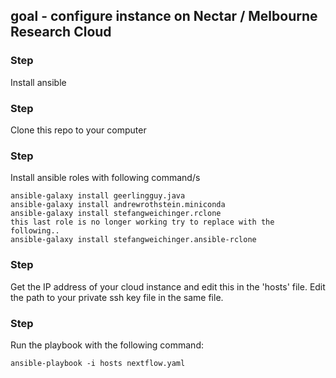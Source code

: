 ## goal - configure instance on Nectar / Melbourne Research Cloud

### Step 
Install ansible

### Step 
Clone this repo to your computer

### Step 
Install ansible roles with following command/s
```
ansible-galaxy install geerlingguy.java
ansible-galaxy install andrewrothstein.miniconda
ansible-galaxy install stefangweichinger.rclone
this last role is no longer working try to replace with the following..
ansible-galaxy install stefangweichinger.ansible-rclone

```
### Step
Get the IP address of your cloud instance and edit this in the 'hosts' file. Edit the path to your private ssh key file in the same file. 

### Step
Run the playbook with the following command:
```
ansible-playbook -i hosts nextflow.yaml
```
